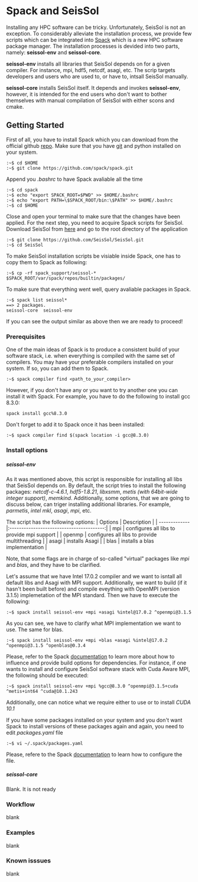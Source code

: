 # Spack and SeisSol
Installing any HPC software can be tricky. Unfortunately, SeisSol is not an exception. To considerably alleviate the installation process, we provide few scripts which can be integrated into [Spack](https://github.com/spack/spack/wiki) which is a new HPC software package manager. The installation processes is devided into two parts, namely: **seissol-env** and **seissol-core**.

**seissol-env**  installs all libraries that SeisSol depends on for a given compiler. For instance, mpi, hdf5, netcdf, asagi, etc. The scrip targets developers and users who are used to, or have to, intsall SeisSol manually.

**seissol-core** installs SeisSol itself. It depends and invokes **seissol-env**, however, it is intended for the end users who don't want to bother themselves with manual compilation of SeisSol with either scons and cmake.


## Getting Started
First of all, you have to install Spack which you can download from the official github [repo](https://github.com/spack/spack.git). Make sure that you have [git](https://en.wikipedia.org/wiki/Git) and python installed on your system.

```console
:~$ cd $HOME
:~$ git clone https://github.com/spack/spack.git
```
Append you *.bashrc* to have Spack avaliable all the time
```console
:~$ cd spack
:~$ echo "export SPACK_ROOT=$PWD" >> $HOME/.bashrc
:~$ echo "export PATH=\$SPACK_ROOT/bin:\$PATH" >> $HOME/.bashrc
:~$ cd $HOME
```
Close and open your terminal to make sure that the changes have been applied. For the next step, you need to acquire Spack scripts for SeisSol. Download SeisSol from [here](https://github.com/SeisSol/SeisSol) and go to the root directory of the application
```console
:~$ git clone https://github.com/SeisSol/SeisSol.git
:~$ cd SeisSol
```
To make SeisSol installation scripts be visiable inside Spack, one has to copy them to Spack as following:
```console
:~$ cp -rf spack_support/seissol-* $SPACK_ROOT/var/spack/repos/builtin/packages/
```
To make sure that everything went well, query avaliable packages in Spack.
```console
:~$ spack list seissol*
==> 2 packages.
seissol-core  seissol-env
```
If you can see the output similar as above then we are ready to proceed!

### Prerequisites
One of the main ideas of Spack is to produce a consistent build of your software stack, i.e. when everything is compiled with the same set of compilers. You may have your preferable compilers installed on your system. If so, you can add them to Spack.
```console
:~$ spack compiler find <path_to_your_compiler>
```
However, if you don't have any or you want to try another one you can install it with Spack. 
For example, you have to do the following to install gcc 8.3.0:
```console
spack install gcc%8.3.0
```
Don't forget to add it to Spack once it has been installed:
```console
:~$ spack compiler find $(spack location -i gcc@8.3.0)
```


### Install options
##### seissol-env
As it was mentioned above, this script is responsible for installing all libs that SeisSol depends on. By default, the script tries to install the following packages: *netcdf-c-4.6.1*, *hdf5-1.8.21*, *libxsmm*, *metis (with 64bit-wide integer support)*, *memkind*. Additionally, some options, that we are going to discuss below, can triger installing additional libraries. For example, *parmetis*, *intel mkl*, *asagi*, *mpi*, etc.

The script has the following options:
| Options       | Description                              |
| ------------- |:----------------------------------------:|
| mpi      | configures all libs to provide mpi support    |
| openmp   | configures all libs to provide multithreading |
| asagi    | installs Asagi                                |
| blas     | installs a blas implementation                |

Note, that some flags are in charge of so-called "virtual" packages like *mpi* and *blas*, and they have to be clarified. 

Let's assume that we have Intel 17.0.2 compiler and we want to isntall all default libs and Asagi with MPI support. Additionally, we want to build (if it hasn't been built before) and compile eveything with OpenMPI (version 3.1.5) implemetation of the MPI standard. Then we have to execute the following:
```console
:~$ spack install seissol-env +mpi +asagi %intel@17.0.2 ^openmpi@3.1.5
```
As you can see, we have to clarify what MPI implementation we want to use. The same for blas.
```console
:~$ spack install seissol-env +mpi +blas +asagi %intel@17.0.2 ^openmpi@3.1.5 ^openblas@0.3.4
```
Please, refer to the Spack [documentation](https://spack.readthedocs.io/en/latest/) to learn more about how to influence and provide build options for dependencies. For instance, if one wants to install and configure SeisSol software stack with Cuda Aware MPI, the following should be executed:
```console
:~$ spack install seissol-env +mpi %gcc@8.3.0 ^openmpi@3.1.5+cuda ^metis+int64 ^cuda@10.1.243
```
Additionally, one can notice what we require either to use or to install *CUDA 10.1*

If you have some packages installed on your system and you don't want Spack to install versions of these packages again and again, you need to edit *packages.yaml* file
```console
:~$ vi ~/.spack/packages.yaml
```
Please, refere to the Spack [documentation](https://spack.readthedocs.io/en/latest/build_settings.html#build-settings) to learn how to configure the file.

##### seissol-core
Blank. It is not ready
### Workflow
blank
### Examples
blank
### Known isssues
blank
